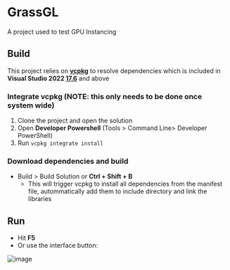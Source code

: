 # GrassGL

A project used to test GPU Instancing

## Build

This project relies on [**vcpkg**](https://vcpkg.io/en/) to resolve dependencies which is included in **Visual Studio 2022 [17.6](https://devblogs.microsoft.com/cppblog/vcpkg-is-now-included-with-visual-studio/)** and above
### Integrate vcpkg (NOTE: this only needs to be done once system wide)
1. Clone the project and open the solution
2. Open **Developer Powershell** (Tools > Command Line> Developer PowerShell)
3. Run `vcpkg integrate install`

### Download dependencies and build
- Build > Build Solution or **Ctrl + Shift + B**
  - This will trigger vcpkg to install all dependencies from the manifest file, autommatically add them to include directory and link the libraries

## Run
- Hit **F5**
- Or use the interface button:

![image](https://github.com/user-attachments/assets/2e920dd2-5694-4658-8340-1b2045c40da9)
